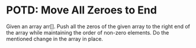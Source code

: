 # POTD: Move All Zeroes to End

Given an array arr[]. Push all the zeros of the given array to the right end of the array while maintaining the order of non-zero elements. Do the mentioned change in the array in place.

